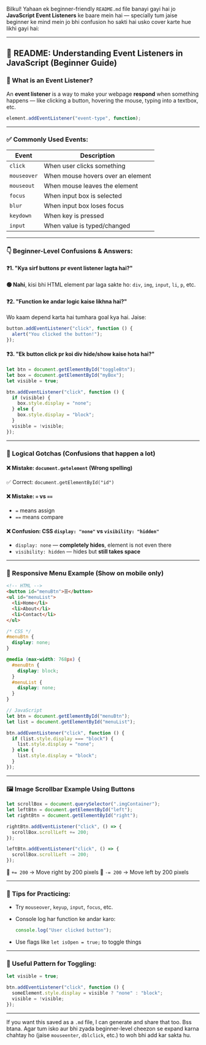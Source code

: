 Bilkul! Yahaan ek beginner-friendly `README.md` file banayi gayi hai jo **JavaScript Event Listeners** ke baare mein hai — specially tum jaise beginner ke mind mein jo bhi confusion ho sakti hai usko cover karte hue likhi gayi hai:

---

## 📘 README: Understanding Event Listeners in JavaScript (Beginner Guide)

### 🔰 What is an Event Listener?

An **event listener** is a way to make your webpage **respond** when something happens — like clicking a button, hovering the mouse, typing into a textbox, etc.

```js
element.addEventListener("event-type", function);
```

---

### ✅ Commonly Used Events:

| Event       | Description                       |
| ----------- | --------------------------------- |
| `click`     | When user clicks something        |
| `mouseover` | When mouse hovers over an element |
| `mouseout`  | When mouse leaves the element     |
| `focus`     | When input box is selected        |
| `blur`      | When input box loses focus        |
| `keydown`   | When key is pressed               |
| `input`     | When value is typed/changed       |

---

### 👇 Beginner-Level Confusions & Answers:

#### ❓1. "Kya sirf buttons pr event listener lagta hai?"

**🟢 Nahi**, kisi bhi HTML element par laga sakte ho: `div`, `img`, `input`, `li`, `p`, etc.

#### ❓2. "Function ke andar logic kaise likhna hai?"

Wo kaam depend karta hai tumhara goal kya hai. Jaise:

```js
button.addEventListener("click", function () {
  alert("You clicked the button!");
});
```

#### ❓3. "Ek button click pr koi div hide/show kaise hota hai?"

```js
let btn = document.getElementById("toggleBtn");
let box = document.getElementById("myBox");
let visible = true;

btn.addEventListener("click", function () {
  if (visible) {
    box.style.display = "none";
  } else {
    box.style.display = "block";
  }
  visible = !visible;
});
```

---

### 🧠 Logical Gotchas (Confusions that happen a lot)

#### ❌ Mistake: `document.getelement` (Wrong spelling)

✅ Correct: `document.getElementById("id")`

#### ❌ Mistake: `=` vs `==`

* `=` means assign
* `==` means compare

#### ❌ Confusion: CSS `display: "none"` vs `visibility: "hidden"`

* `display: none` — **completely hides**, element is not even there
* `visibility: hidden` — hides but **still takes space**

---

### 📱 Responsive Menu Example (Show on mobile only)

```html
<!-- HTML -->
<button id="menuBtn">☰</button>
<ul id="menuList">
  <li>Home</li>
  <li>About</li>
  <li>Contact</li>
</ul>
```

```css
/* CSS */
#menuBtn {
  display: none;
}

@media (max-width: 768px) {
  #menuBtn {
    display: block;
  }
  #menuList {
    display: none;
  }
}
```

```js
// JavaScript
let btn = document.getElementById("menuBtn");
let list = document.getElementById("menuList");

btn.addEventListener("click", function () {
  if (list.style.display === "block") {
    list.style.display = "none";
  } else {
    list.style.display = "block";
  }
});
```

---

### 🖼️ Image Scrollbar Example Using Buttons

```js
let scrollBox = document.querySelector(".imgContainer");
let leftBtn = document.getElementById("left");
let rightBtn = document.getElementById("right");

rightBtn.addEventListener("click", () => {
  scrollBox.scrollLeft += 200;
});

leftBtn.addEventListener("click", () => {
  scrollBox.scrollLeft -= 200;
});
```

📌 `+= 200` → Move right by 200 pixels
📌 `-= 200` → Move left by 200 pixels

---

### 📎 Tips for Practicing:

* Try `mouseover`, `keyup`, `input`, `focus`, etc.

* Console log har function ke andar karo:

  ```js
  console.log("User clicked button");
  ```

* Use flags like `let isOpen = true;` to toggle things

---

### 🤖 Useful Pattern for Toggling:

```js
let visible = true;

btn.addEventListener("click", function () {
  someElement.style.display = visible ? "none" : "block";
  visible = !visible;
});
```

---

If you want this saved as a `.md` file, I can generate and share that too. Bss btana.
Agar tum isko aur bhi zyada beginner-level cheezon se expand karna chahtay ho (jaise `mouseenter`, `dblclick`, etc.) to woh bhi add kar sakta hu.

